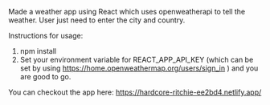 Made a weather app using React which uses openweatherapi to tell the weather.
User just need to enter the city and country.

Instructions for usage:
1. npm install 
2. Set your environment variable for REACT_APP_API_KEY (which can be set by using https://home.openweathermap.org/users/sign_in ) and you are good to go.

You can checkout the app here: https://hardcore-ritchie-ee2bd4.netlify.app/
